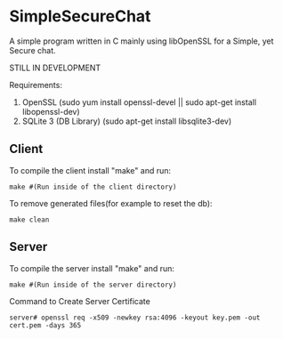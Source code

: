 <h1>SimpleSecureChat</h1>
A simple program written in C mainly using libOpenSSL for a Simple, yet Secure chat.

<p1 style="text-color:red"> STILL IN DEVELOPMENT </p1>

Requirements:
1. OpenSSL (sudo yum install openssl-devel || sudo apt-get install libopenssl-dev) 
4. SQLite 3 (DB Library) (sudo apt-get install libsqlite3-dev)

<h2> Client </h2>

To compile the client install "make" and run:

    make #(Run inside of the client directory)
    
To remove generated files(for example to reset the db):

    make clean
<h2> Server </h2>
To compile the server install "make" and run:

    make #(Run inside of the server directory)
    
Command to Create Server Certificate 

    server# openssl req -x509 -newkey rsa:4096 -keyout key.pem -out cert.pem -days 365 

